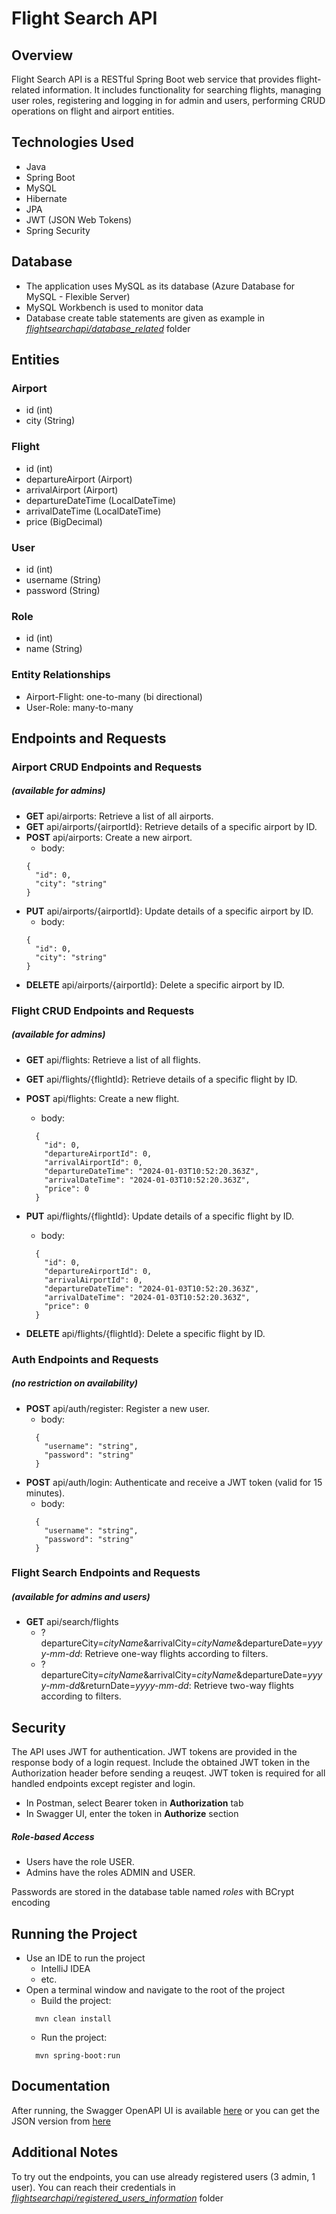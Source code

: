 # Flight Search API

## Overview

Flight Search API is a RESTful Spring Boot web service that provides flight-related information. It includes functionality for searching flights, managing user roles, registering and logging in for admin and users, performing CRUD operations on flight and airport entities.

## Technologies Used

- Java
- Spring Boot
- MySQL
- Hibernate
- JPA
- JWT (JSON Web Tokens)
- Spring Security

## Database

- The application uses MySQL as its database (Azure Database for MySQL - Flexible Server)
- MySQL Workbench is used to monitor data 
- Database create table statements are given as example in [*flightsearchapi/database_related*](https://github.com/bilgesucakir/flightsearchapi/tree/master/database_related) folder

## Entities

### Airport
- id (int)
- city (String)

### Flight
- id (int)
- departureAirport (Airport)
- arrivalAirport (Airport)
- departureDateTime (LocalDateTime)
- arrivalDateTime (LocalDateTime)
- price (BigDecimal)

### User
- id (int)
- username (String)
- password (String)

### Role
- id (int)
- name (String)

### Entity Relationships
- Airport-Flight: one-to-many (bi directional)
- User-Role: many-to-many

## Endpoints and Requests

### Airport CRUD Endpoints and Requests
##### (available for admins)
- **GET** api/airports: Retrieve a list of all airports.
- **GET** api/airports/{airportId}: Retrieve details of a specific airport by ID.
- **POST** api/airports: Create a new airport.
  - body:
  ```
  {
    "id": 0,
    "city": "string"
  }
  ```  
- **PUT** api/airports/{airportId}: Update details of a specific airport by ID.
  - body:
  ```
  {
    "id": 0,
    "city": "string"
  }
  ```  
- **DELETE** api/airports/{airportId}: Delete a specific airport by ID.

### Flight CRUD Endpoints and Requests
##### (available for admins)
- **GET** api/flights: Retrieve a list of all flights.
- **GET** api/flights/{flightId}: Retrieve details of a specific flight by ID.
- **POST** api/flights: Create a new flight.
  - body:
  ```
    {
      "id": 0,
      "departureAirportId": 0,
      "arrivalAirportId": 0,
      "departureDateTime": "2024-01-03T10:52:20.363Z",
      "arrivalDateTime": "2024-01-03T10:52:20.363Z",
      "price": 0
    }
  ```   
- **PUT** api/flights/{flightId}: Update details of a specific flight by ID.
  - body:
  ```
    {
      "id": 0,
      "departureAirportId": 0,
      "arrivalAirportId": 0,
      "departureDateTime": "2024-01-03T10:52:20.363Z",
      "arrivalDateTime": "2024-01-03T10:52:20.363Z",
      "price": 0
    }
  ```
    
- **DELETE** api/flights/{flightId}: Delete a specific flight by ID.

### Auth Endpoints and Requests
##### (no restriction on availability)
- **POST** api/auth/register: Register a new user.
  - body:
  ```
    {
      "username": "string",
      "password": "string"
    }
  ```
- **POST** api/auth/login: Authenticate and receive a JWT token (valid for 15 minutes).
  - body:
  ```
    {
      "username": "string",
      "password": "string"
    }
  ```
    
### Flight Search Endpoints and Requests
##### (available for admins and users)
- **GET** api/search/flights
  - ?departureCity=*cityName*&arrivalCity=*cityName*&departureDate=*yyyy-mm-dd*: Retrieve one-way flights according to filters.
  - ?departureCity=*cityName*&arrivalCity=*cityName*&departureDate=*yyyy-mm-dd*&returnDate=*yyyy-mm-dd*: Retrieve two-way flights according to filters.

## Security
The API uses JWT for authentication. JWT tokens are provided in the response body of a login request. Include the obtained JWT token in the Authorization header before sending a reuqest. JWT token is required for all handled endpoints except register and login. 
- In Postman, select Bearer token in **Authorization** tab
- In Swagger UI, enter the token in **Authorize** section

##### Role-based Access
- Users have the role USER.
- Admins have the roles ADMIN and USER.

Passwords are stored in the database table named *roles* with BCrypt encoding

## Running the Project
- Use an IDE to run the project
  - IntelliJ IDEA
  - etc.
- Open a terminal window and navigate to the root of the project
  - Build the project:
  ```
    mvn clean install
  ```
  - Run the project:
  ```
    mvn spring-boot:run
  ```

## Documentation
After running, the Swagger OpenAPI UI is available [here](http://localhost:8080/swagger-ui/index.html) or you can get the JSON version from [here](http://localhost:8080/api-docs)

## Additional Notes
To try out the endpoints, you can use already registered users (3 admin, 1 user).
You can reach their credentials in [*flightsearchapi/registered_users_information*](https://github.com/bilgesucakir/flightsearchapi/tree/master/registered_users_information) folder
